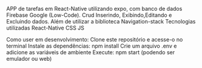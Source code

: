 APP de tarefas em React-Native utilizando expo, com banco de dados Firebase Google (Low-Code). 
Crud  Inserindo, Exibindo,Editando e Excluindo dados.
Além de utilizar a biblioteca Navigation-stack
Tecnologias utilizadas
React-Native
CSS
JS

Como user em desenvolvimento:
Clone este repositório e acesse-o no terminal
Instale as dependências: npm install
Crie um arquivo .env e adicione as variáveis de ambiente
Execute: npm start
(podendo ser emulador ou web)
